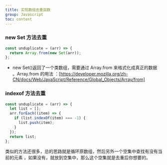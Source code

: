 ```yaml
---
title: 实现数组去重函数
group: Javascript
toc: content
---
```


### new Set 方法去重

```js
const unduplicate = (arr) => {
  return Array.from(new Set(arr));
};
```

- new Set()返回了一个类数组，需要通过 Array.from 来格式化成真正的数据
  。Array.from 的用法
  ：[https://developer.mozilla.org/zh-CN/docs/Web/JavaScript/Reference/Global_Objects/Array/from]

### indexof 方法去重

```js
const unduplicate = (arr) => {
  let list = [];
  arr.forEach((item) => {
    if (list.indexOf(item) === -1) {
      list.push(item);
    }
  });
  return list;
};
```

类似的方法还很多，总的思路就是循环原数组，然后另外一个空集中查找有没有当前的元素
，如果没有，就放到空集中，那么这个空集就是去重后你想要的。
